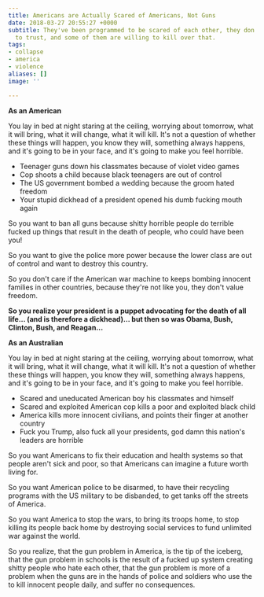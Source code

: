 ```yaml
---
title: Americans are Actually Scared of Americans, Not Guns
date: 2018-03-27 20:55:27 +0000
subtitle: They've been programmed to be scared of each other, they don't know who
  to trust, and some of them are willing to kill over that.
tags:
- collapse
- america
- violence
aliases: []
image: ''

---
```

**As an American**

You lay in bed at night staring at the ceiling, worrying about tomorrow, what it will bring, what it will change, what it will kill. It's not a question of whether these things will happen, you know they will, something always happens, and it's going to be in your face, and it's going to make you feel horrible.

* Teenager guns down his classmates because of violet video games
* Cop shoots a child because black teenagers are out of control
* The US government bombed a wedding because the groom hated freedom
* Your stupid dickhead of a president opened his dumb fucking mouth again

So you want to ban all guns because shitty horrible people do terrible fucked up things that result in the death of people, who could have been you!

So you want to give the police more power because the lower class are out of control and want to destroy this country.

So you don't care if the American war machine to keeps bombing innocent families in other countries, because they're not like you, they don't value freedom.

**So you realize your president is a puppet advocating for the death of all life... (and is therefore a dickhead)... but then so was Obama, Bush, Clinton, Bush, and Reagan...**

**As an Australian**

You lay in bed at night staring at the ceiling, worrying about tomorrow, what it will bring, what it will change, what it will kill. It's not a question of whether these things will happen, you know they will, something always happens, and it's going to be in your face, and it's going to make you feel horrible.

* Scared and uneducated American boy his classmates and himself
* Scared and exploited American cop kills a poor and exploited black child
* America kills more innocent civilians, and points their finger at another country
* Fuck you Trump, also fuck all your presidents, god damn this nation's leaders are horrible

So you want Americans to fix their education and health systems so that people aren't sick and poor, so that Americans can imagine a future worth living for.

So you want American police to be disarmed, to have their recycling programs with the US military to be disbanded, to get tanks off the streets of America.

So you want America to stop the wars, to bring its troops home, to stop killing its people back home by destroying social services to fund unlimited war against the world.

So you realize, that the gun problem in America, is the tip of the iceberg, that the gun problem in schools is the result of a fucked up system creating shitty people who hate each other, that the gun problem is more of a problem when the guns are in the hands of police and soldiers who use the to kill innocent people daily, and suffer no consequences.
